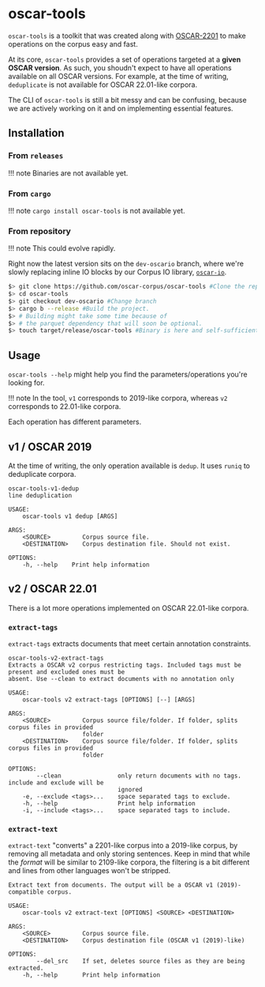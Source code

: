 # oscar-tools

`oscar-tools` is a toolkit that was created along with [OSCAR-2201](versions/oscar-2201.md) to make operations on the corpus easy and fast.

At its core, `oscar-tools` provides a set of operations targeted at a **given OSCAR version**. As such, you shoudn't expect to have all operations available on all OSCAR versions. For example, at the time of writing, `deduplicate` is not available for OSCAR 22.01-like corpora. 

The CLI of `oscar-tools` is still a bit messy and can be confusing, because we are actively working on it and on implementing essential features.

## Installation

### From `releases`

!!! note
    Binaries are not available yet.

### From `cargo`

!!! note
    `cargo install oscar-tools` is not available yet.

### From repository

!!! note 
    This could evolve rapidly.

Right now the latest version sits on the `dev-oscario` branch, where we're slowly replacing inline IO blocks by our Corpus IO library, [`oscar-io`](https://github.com/oscar-corpus/oscar-io).

```sh
$> git clone https://github.com/oscar-corpus/oscar-tools #Clone the repository
$> cd oscar-tools
$> git checkout dev-oscario #Change branch
$> cargo b --release #Build the project. 
$> # Building might take some time because of 
$> # the parquet dependency that will soon be optional.
$> touch target/release/oscar-tools #Binary is here and self-sufficient.
```

## Usage

`oscar-tools --help` might help you find the parameters/operations you're looking for.

!!! note
    In the tool, `v1` corresponds to 2019-like corpora, whereas `v2` corresponds to 22.01-like corpora.

Each operation has different parameters.


## v1 / OSCAR 2019

At the time of writing, the only operation available is `dedup`. It uses `runiq` to deduplicate corpora. 

```
oscar-tools-v1-dedup 
line deduplication

USAGE:
    oscar-tools v1 dedup [ARGS]

ARGS:
    <SOURCE>         Corpus source file.
    <DESTINATION>    Corpus destination file. Should not exist.

OPTIONS:
    -h, --help    Print help information

```

## v2 / OSCAR 22.01

There is a lot more operations implemented on OSCAR 22.01-like corpora.

### `extract-tags`

`extract-tags` extracts documents that meet certain annotation constraints. 

```
oscar-tools-v2-extract-tags 
Extracts a OSCAR v2 corpus restricting tags. Included tags must be present and excluded ones must be
absent. Use --clean to extract documents with no annotation only

USAGE:
    oscar-tools v2 extract-tags [OPTIONS] [--] [ARGS]

ARGS:
    <SOURCE>         Corpus source file/folder. If folder, splits corpus files in provided
                     folder
    <DESTINATION>    Corpus source file/folder. If folder, splits corpus files in provided
                     folder

OPTIONS:
        --clean                only return documents with no tags. include and exclude will be
                               ignored
    -e, --exclude <tags>...    space separated tags to exclude.
    -h, --help                 Print help information
    -i, --include <tags>...    space separated tags to include.
```

### `extract-text`

`extract-text` "converts" a 2201-like corpus into a 2019-like corpus, by removing all metadata and only storing sentences. Keep in mind that while the *format* will be similar to 2109-like corpora, the filtering is a bit different and lines from other languages won't be stripped. 

```
Extract text from documents. The output will be a OSCAR v1 (2019)-compatible corpus.

USAGE:
    oscar-tools v2 extract-text [OPTIONS] <SOURCE> <DESTINATION>

ARGS:
    <SOURCE>         Corpus source file.
    <DESTINATION>    Corpus destination file (OSCAR v1 (2019)-like)

OPTIONS:
        --del_src    If set, deletes source files as they are being extracted.
    -h, --help       Print help information
```
